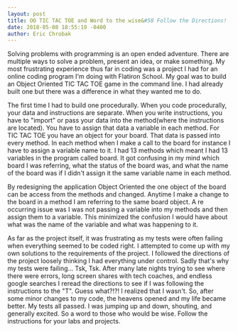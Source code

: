 ```yaml
---
layout: post
title: OO TIC TAC TOE and Word to the wise&#58 Follow the Directions!
date: 2018-05-08 18:55:19 -0400
author: Eric Chrobak
---
```


Solving problems with programming is an open ended adventure. There are multiple ways to solve a problem, present an idea, or make something. My most frustrating experience thus far in coding was a project I had for an online coding program I'm doing with Flatiron School. My goal was to build an Object Oriented TIC TAC TOE game in the command line. I had already built one but there was a difference in what they wanted me to do.

The first time I had to build one procedurally. When you code procedurally, your data and instructions are separate. When you write instructions, you have to "import" or pass your data into the method(where the instructions are located). You have to assign that data a variable in each method. For TIC TAC TOE you have an object for your board.  That data is passed into  every method. In each method when I make a call to the board for instance I have to assign a variable name to it. I had 13 methods which meant I had 13 variables in the program called board. It got confusing in my mind which board I was referring, what the status of the board was, and what the name of the board was if I didn't assign it the same variable name in each method.

By redesigning the application Object Oriented the one object of the board can be access from the methods and changed. Anytime I make a change to the board in a method I am referring to the same board object. A re occurring issue was I was not passing a variable into my methods and then assign them to a variable. This minimized the confusion I would have about what was the name of the variable and what was happening to it.

As far as the project itself, it was frustrating as my tests were often failing when everything seemed to be coded right. I attempted to come up with my own solutions to the requirements of the project. I followed the directions of the project loosely thinking I had everything under control. Sadly that's why my tests were failing... Tsk, Tsk. After many late nights trying to see where there were errors, long screen shares with tech coaches, and endless google searches I reread the directions to see if I was following the instructions to the "T". Guess what?!?! I realized that I wasn't. So, after some minor changes to my code, the heavens opened and my life became better. My tests all passed. I was jumping up and down, shouting, and generally excited. So a word to those who would be wise. Follow the instructions for your labs and projects.
